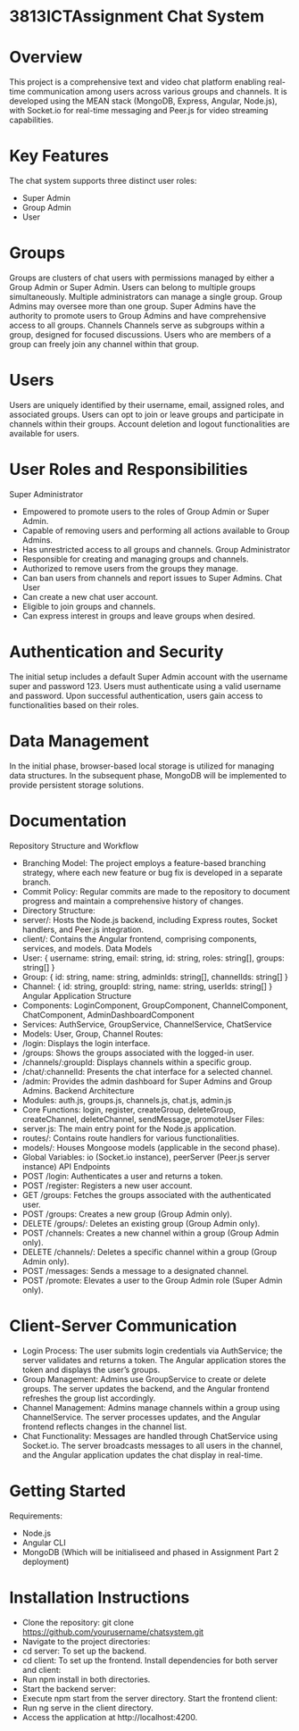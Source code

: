 # 3813ICTAssignment Chat System
# Overview

This project is a comprehensive text and video chat platform enabling real-time communication among users across various groups and channels. It is developed using the MEAN stack (MongoDB, Express, Angular, Node.js), with Socket.io for real-time messaging and Peer.js for video streaming capabilities.

# Key Features
The chat system supports three distinct user roles:
- Super Admin
- Group Admin
- User

# Groups
Groups are clusters of chat users with permissions managed by either a Group Admin or Super Admin.
Users can belong to multiple groups simultaneously.
Multiple administrators can manage a single group.
Group Admins may oversee more than one group.
Super Admins have the authority to promote users to Group Admins and have comprehensive access to all groups.
Channels
Channels serve as subgroups within a group, designed for focused discussions.
Users who are members of a group can freely join any channel within that group.
# Users
Users are uniquely identified by their username, email, assigned roles, and associated groups.
Users can opt to join or leave groups and participate in channels within their groups.
Account deletion and logout functionalities are available for users.
# User Roles and Responsibilities
Super Administrator
- Empowered to promote users to the roles of Group Admin or Super Admin.
- Capable of removing users and performing all actions available to Group Admins.
- Has unrestricted access to all groups and channels.
Group Administrator
- Responsible for creating and managing groups and channels.
- Authorized to remove users from the groups they manage.
- Can ban users from channels and report issues to Super Admins.
Chat User
- Can create a new chat user account.
- Eligible to join groups and channels.
- Can express interest in groups and leave groups when desired.
# Authentication and Security
The initial setup includes a default Super Admin account with the username super and password 123.
Users must authenticate using a valid username and password.
Upon successful authentication, users gain access to functionalities based on their roles.
# Data Management
In the initial phase, browser-based local storage is utilized for managing data structures.
In the subsequent phase, MongoDB will be implemented to provide persistent storage solutions.
# Documentation
Repository Structure and Workflow
- Branching Model: The project employs a feature-based branching strategy, where each new feature or bug fix is developed in a separate branch.
- Commit Policy: Regular commits are made to the repository to document progress and maintain a comprehensive history of changes.
- Directory Structure:
- server/: Hosts the Node.js backend, including Express routes, Socket handlers, and Peer.js integration.
- client/: Contains the Angular frontend, comprising components, services, and models.
Data Models
- User: { username: string, email: string, id: string, roles: string[], groups: string[] }
- Group: { id: string, name: string, adminIds: string[], channelIds: string[] }
- Channel: { id: string, groupId: string, name: string, userIds: string[] }
Angular Application Structure
- Components: LoginComponent, GroupComponent, ChannelComponent, ChatComponent, AdminDashboardComponent
- Services: AuthService, GroupService, ChannelService, ChatService
- Models: User, Group, Channel
Routes:
- /login: Displays the login interface.
- /groups: Shows the groups associated with the logged-in user.
- /channels/:groupId: Displays channels within a specific group.
- /chat/:channelId: Presents the chat interface for a selected channel.
- /admin: Provides the admin dashboard for Super Admins and Group Admins.
Backend Architecture
- Modules: auth.js, groups.js, channels.js, chat.js, admin.js
- Core Functions: login, register, createGroup, deleteGroup, createChannel, deleteChannel, sendMessage, promoteUser
Files:
- server.js: The main entry point for the Node.js application.
- routes/: Contains route handlers for various functionalities.
- models/: Houses Mongoose models (applicable in the second phase).
- Global Variables: io (Socket.io instance), peerServer (Peer.js server instance)
API Endpoints
- POST /login: Authenticates a user and returns a token.
- POST /register: Registers a new user account.
- GET /groups: Fetches the groups associated with the authenticated user.
- POST /groups: Creates a new group (Group Admin only).
- DELETE /groups/: Deletes an existing group (Group Admin only).
- POST /channels: Creates a new channel within a group (Group Admin only).
- DELETE /channels/: Deletes a specific channel within a group (Group Admin only).
- POST /messages: Sends a message to a designated channel.
- POST /promote: Elevates a user to the Group Admin role (Super Admin only).
# Client-Server Communication
- Login Process: The user submits login credentials via AuthService; the server validates and returns a token. The Angular application stores the token and displays the user’s groups.
- Group Management: Admins use GroupService to create or delete groups. The server updates the backend, and the Angular frontend refreshes the group list accordingly.
- Channel Management: Admins manage channels within a group using ChannelService. The server processes updates, and the Angular frontend reflects changes in the channel list.
- Chat Functionality: Messages are handled through ChatService using Socket.io. The server broadcasts messages to all users in the channel, and the Angular application updates the chat display in real-time.
# Getting Started
Requirements:
- Node.js
- Angular CLI
- MongoDB (Which will be initialiseed and phased in Assignment Part 2 deployment)
# Installation Instructions
- Clone the repository: git clone https://github.com/yourusername/chatsystem.git
- Navigate to the project directories:
- cd server: To set up the backend.
- cd client: To set up the frontend.
Install dependencies for both server and client:
- Run npm install in both directories.
- Start the backend server:
- Execute npm start from the server directory.
Start the frontend client:
- Run ng serve in the client directory.
- Access the application at http://localhost:4200.







